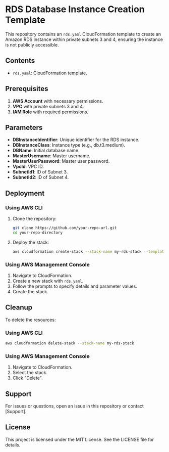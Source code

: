 # RDS Database Instance Creation Template

This repository contains an `rds.yaml` CloudFormation template to create an Amazon RDS instance within private subnets 3 and 4, ensuring the instance is not publicly accessible.

## Contents

- `rds.yaml`: CloudFormation template.

## Prerequisites

1. **AWS Account** with necessary permissions.
2. **VPC** with private subnets 3 and 4.
3. **IAM Role** with required permissions.

## Parameters

- **DBInstanceIdentifier**: Unique identifier for the RDS instance.
- **DBInstanceClass**: Instance type (e.g., db.t3.medium).
- **DBName**: Initial database name.
- **MasterUsername**: Master username.
- **MasterUserPassword**: Master user password.
- **VpcId**: VPC ID.
- **SubnetId1**: ID of Subnet 3.
- **SubnetId2**: ID of Subnet 4.

## Deployment

### Using AWS CLI

1. Clone the repository:
    ```bash
    git clone https://github.com/your-repo-url.git
    cd your-repo-directory
    ```

2. Deploy the stack:
    ```bash
    aws cloudformation create-stack --stack-name my-rds-stack --template-body file://rds.yaml --parameters ParameterKey=DBInstanceIdentifier,ParameterValue=mydbinstance ParameterKey=DBInstanceClass,ParameterValue=db.t3.medium ParameterKey=DBName,ParameterValue=mydatabase ParameterKey=MasterUsername,ParameterValue=admin ParameterKey=MasterUserPassword,ParameterValue=yourpassword ParameterKey=VpcId,ParameterValue=vpc-xxxxxxx ParameterKey=SubnetId1,ParameterValue=subnet-xxxxxxxx ParameterKey=SubnetId2,ParameterValue=subnet-yyyyyyyy
    ```

### Using AWS Management Console

1. Navigate to CloudFormation.
2. Create a new stack with `rds.yaml`.
3. Follow the prompts to specify details and parameter values.
4. Create the stack.

## Cleanup

To delete the resources:

### Using AWS CLI

```bash
aws cloudformation delete-stack --stack-name my-rds-stack
```

### Using AWS Management Console

1. Navigate to CloudFormation.
2. Select the stack.
3. Click "Delete".

## Support

For issues or questions, open an issue in this repository or contact [Support].

## License

This project is licensed under the MIT License. See the LICENSE file for details.
